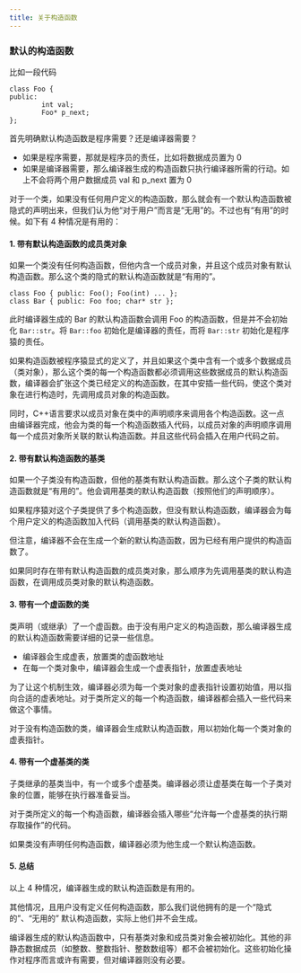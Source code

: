 ```yaml
---
title: 关于构造函数
---
```


### 默认的构造函数

比如一段代码

```
class Foo {
public:
		int val;
		Foo* p_next;
};
```

首先明确默认构造函数是程序需要？还是编译器需要？

- 如果是程序需要，那就是程序员的责任，比如将数据成员置为 0
- 如果是编译器需要，那么编译器生成的构造函数只执行编译器所需的行动。如上不会将两个用户数据成员 val 和 p_next 置为 0

对于一个类，如果没有任何用户定义的构造函数，那么就会有一个默认构造函数被隐式的声明出来，但我们认为他“对于用户”而言是“无用”的。不过也有“有用”的时候。如下有 4 种情况是有用的：

#### 1. 带有默认构造函数的成员类对象

如果一个类没有任何构造函数，但他内含一个成员对象，并且这个成员对象有默认构造函数。那么这个类的隐式的默认构造函数就是“有用的”。

```
class Foo { public: Foo(); Foo(int) ... };
class Bar { public: Foo foo; char* str };
```

此时编译器生成的 Bar 的默认构造函数会调用 Foo 的构造函数，但是并不会初始化 `Bar::str`。将 `Bar::foo` 初始化是编译器的责任，而将 `Bar::str` 初始化是程序猿的责任。

如果构造函数被程序猿显式的定义了，并且如果这个类中含有一个或多个数据成员（类对象），那么这个类的每一个构造函数都必须调用这些数据成员的默认构造函数，编译器会扩张这个类已经定义的构造函数，在其中安插一些代码，使这个类对象在进行构造时，先调用成员对象的构造函数。

同时，C++语言要求以成员对象在类中的声明顺序来调用各个构造函数。这一点由编译器完成，他会为类的每一个构造函数插入代码，以成员对象的声明顺序调用每一个成员对象所关联的默认构造函数。并且这些代码会插入在用户代码之前。

#### 2. 带有默认构造函数的基类

如果一个子类没有构造函数，但他的基类有默认构造函数。那么这个子类的默认构造函数就是“有用的”。他会调用基类的默认构造函数（按照他们的声明顺序）。

如果程序猿对这个子类提供了多个构造函数，但没有默认构造函数，编译器会为每个用户定义的构造函数加入代码（调用基类的默认构造函数）。

但注意，编译器不会在生成一个新的默认构造函数，因为已经有用户提供的构造函数了。

如果同时存在带有默认构造函数的成员类对象，那么顺序为先调用基类的默认构造函数，在调用成员类对象的默认构造函数。

#### 3. 带有一个虚函数的类

类声明（或继承）了一个虚函数。由于没有用户定义的构造函数，那么编译器生成的默认构造函数需要详细的记录一些信息。

- 编译器会生成虚表，放置类的虚函数地址
- 在每一个类对象中，编译器会生成一个虚表指针，放置虚表地址

为了让这个机制生效，编译器必须为每一个类对象的虚表指针设置初始值，用以指向合适的虚表地址。对于类所定义的每一个构造函数，编译器都会插入一些代码来做这个事情。

对于没有构造函数的类，编译器会生成默认构造函数，用以初始化每一个类对象的虚表指针。

#### 4. 带有一个虚基类的类

子类继承的基类当中，有一个或多个虚基类。编译器必须让虚基类在每一个子类对象的位置，能够在执行器准备妥当。

对于类所定义的每一个构造函数，编译器会插入哪些“允许每一个虚基类的执行期存取操作”的代码。

如果类没有声明任何构造函数，编译器必须为他生成一个默认构造函数。

#### 5. 总结

以上 4 种情况，编译器生成的默认构造函数是有用的。

其他情况，且用户没有定义任何构造函数，那么我们说他拥有的是一个“隐式的”、“无用的” 默认构造函数，实际上他们并不会生成。

编译器生成的默认构造函数中，只有基类对象和成员类对象会被初始化。其他的非静态数据成员（如整数、整数指针、整数数组等）都不会被初始化。这些初始化操作对程序而言或许有需要，但对编译器则没有必要。



















 